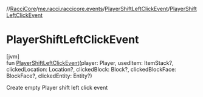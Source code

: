 //[RacciCore](../../../index.md)/[me.racci.raccicore.events](../index.md)/[PlayerShiftLeftClickEvent](index.md)/[PlayerShiftLeftClickEvent](-player-shift-left-click-event.md)

# PlayerShiftLeftClickEvent

[jvm]\
fun [PlayerShiftLeftClickEvent](-player-shift-left-click-event.md)(player: Player, usedItem: ItemStack?, clickedLocation: Location?, clickedBlock: Block?, clickedBlockFace: BlockFace?, clickedEntity: Entity?)

Create empty Player shift left click event
